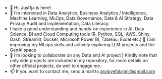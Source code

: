 - 👋 Hi, Justfja is here!
- 👀 I’m interested in Data Analytics, Business Analytics / Intelligence, Machine Learning, MLOps, Data Governance, Data & AI Strategy, Data Privacy Audit and Implementation, Data Literacy.
- I have a good understanding and hands-on experience in AI, Data Science, BI and Cloud Computing tools (R, Python, SQL, AWS, Shiny, Dash, Streamlit, Docker, Microsoft Power BI, Tableau, Excel etc.)
🌱 I am improving my MLops skills and actively exploring LLM projects and the GenAI space.
- 💞️ I’m looking to collaborate on any Data and AI project  | Kindly note that only side projects are included in my repository, for more details on other official projects, do well to engage me.
- 📫 If you want to contact me, send a mail to aroloyefolajimi@gmail.com

<!---
Justfja/Justfja is a ✨ special ✨ repository because its `README.md` (this file) appears on your GitHub profile.
You can click the Preview link to take a look at your changes.
--->
